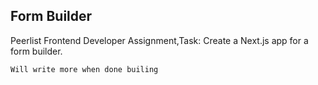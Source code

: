 ## Form Builder

Peerlist Frontend Developer Assignment,Task: Create a Next.js app for a form builder.

`Will write more when done builing`